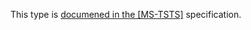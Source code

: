 This type is [documened in the [MS-TSTS]](https://learn.microsoft.com/en-us/openspecs/windows_protocols/ms-tsts/42e13db8-6eb3-49d3-a667-62500e568db5) specification.
